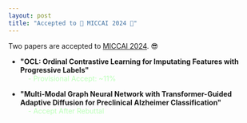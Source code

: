 ```yaml
---
layout: post
title: "Accepted to 🎉 MICCAI 2024 🎉"
---
```


Two papers are accepted to [MICCAI 2024](https://conferences.miccai.org/2024/en/). 😎
- **"OCL: Ordinal Contrastive Learning for Imputating Features with Progressive Labels"**  
&nbsp;&nbsp;&nbsp;&nbsp;<span style="color:rgb(187, 255, 184)">- Provisional Accept: ~11%</span>

- **"Multi-Modal Graph Neural Network with Transformer-Guided Adaptive Diffusion for Preclinical Alzheimer Classification"**  
&nbsp;&nbsp;&nbsp;&nbsp;<span style="color:rgb(187, 255, 184)">- Accept After Rebuttal</span>